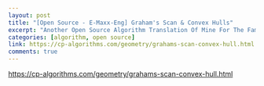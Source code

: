 ```yaml
---
layout: post
title: "[Open Source - E-Maxx-Eng] Graham's Scan & Convex Hulls"
excerpt: "Another Open Source Algorithm Translation Of Mine For The Famous Algo Blog, E-Maxx! -- Find my name in the Page Authors section on the top-right corner of the page!"
categories: [algorithm, open source]
link: https://cp-algorithms.com/geometry/grahams-scan-convex-hull.html
comments: true
---
```


<a href="https://cp-algorithms.com/geometry/grahams-scan-convex-hull.html" target="_blank">https://cp-algorithms.com/geometry/grahams-scan-convex-hull.html</a>
